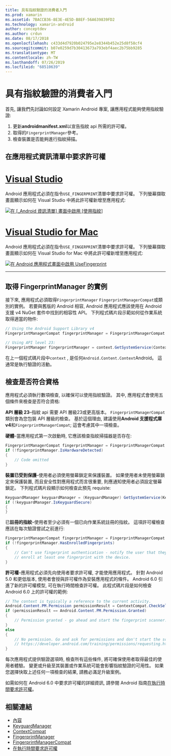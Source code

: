 ```yaml
---
title: 具有指紋驗證的消費者入門
ms.prod: xamarin
ms.assetid: 7BACCB36-8E3E-4E5D-B8EF-56A639839FD2
ms.technology: xamarin-android
author: conceptdev
ms.author: crdun
ms.date: 08/17/2018
ms.openlocfilehash: c433d4d7920b024795e2e8344b452e25d8f58cf4
ms.sourcegitcommit: b07e0259d7b30413673a793ebf4aec2b75bb9285
ms.translationtype: MT
ms.contentlocale: zh-TW
ms.lasthandoff: 07/26/2019
ms.locfileid: "68510639"
---
```

# <a name="getting-started-with-fingerprint-authentication"></a>具有指紋驗證的消費者入門

首先, 讓我們先討論如何設定 Xamarin Android 專案, 讓應用程式能夠使用指紋驗證:

1. 更新**androidmanifest.xml**以宣告指紋 api 所需的許可權。
2. 取得的`FingerprintManager`參考。
3. 檢查裝置是否能夠進行指紋掃描。

## <a name="requesting-permissions-in-the-application-manifest"></a>在應用程式資訊清單中要求許可權

# <a name="visual-studiotabwindows"></a>[Visual Studio](#tab/windows)

Android 應用程式必須在指令`USE_FINGERPRINT`清單中要求許可權。 下列螢幕擷取畫面顯示如何在 Visual Studio 中將此許可權新增至應用程式:

[![在 [\_Android 資訊清單] 畫面中啟用 [使用指紋]](get-started-images/fingerprint-01-vs.png)](get-started-images/fingerprint-01-vs.png#lightbox) 

# <a name="visual-studio-for-mactabmacos"></a>[Visual Studio for Mac](#tab/macos)

Android 應用程式必須在指令`USE_FINGERPRINT`清單中要求許可權。 下列螢幕擷取畫面顯示如何在 Visual Studio for Mac 中將此許可權新增至應用程式:

[![在 Android 應用程式畫面中啟用 UseFingerprint](get-started-images/fingerprint-01-xs.png)](get-started-images/fingerprint-01-xs.png#lightbox) 

-----

## <a name="getting-an-instance-of-the-fingerprintmanager"></a>取得 FingerprintManager 的實例

接下來, 應用程式必須取得`FingerprintManager` `FingerprintManagerCompat`或類別的實例。 若要與舊版的 Android 相容, Android 應用程式應該使用在 Android 支援 v4 NuGet 套件中找到的相容性 API。 下列程式碼片段示範如何從作業系統取得適當的物件: 

```csharp
// Using the Android Support Library v4
FingerprintManagerCompat fingerprintManager = FingerprintManagerCompat.From(context);

// Using API level 23:
FingerprintManager fingerprintManager = context.GetSystemService(Context.FingerprintService) as FingerprintManager;
```  

在上一個程式碼片段中`context` , 是任何`Android.Content.Context`Android。 這通常是執行驗證的活動。

## <a name="checking-for-eligibility"></a>檢查是否符合資格

應用程式必須執行數項檢查, 以確保可以使用指紋驗證。 其中, 應用程式會使用五個條件來檢查是否符合資格:  

**API 層級 23**&ndash;指紋 api 需要 API 層級23或更高版本。 `FingerprintManagerCompat`類別會為您包裝 API 層級的檢查。 基於這個理由, 建議使用**Android 支援程式庫 v4**和`FingerprintManagerCompat`; 這會考慮其中一項檢查。

**硬體**&ndash;當應用程式第一次啟動時, 它應該檢查指紋掃描器是否存在:

```csharp
FingerprintManagerCompat fingerprintManager = FingerprintManagerCompat.From(context);
if (!fingerprintManager.IsHardwareDetected)
{
    // Code omitted
}
```

**裝置已受到保護**&ndash;使用者必須使用螢幕鎖定來保護裝置。 如果使用者未使用螢幕鎖定來保護裝置, 而且安全性對應用程式而言很重要, 則應通知使用者必須設定螢幕鎖定。 下列程式碼片段顯示如何檢查此預先 requiste:

```csharp
KeyguardManager keyguardManager = (KeyguardManager) GetSystemService(KeyguardService);
if (!keyguardManager.IsKeyguardSecure)
{
}
```

已**註冊的指紋**&ndash;使用者至少必須有一個已向作業系統註冊的指紋。 這項許可權檢查應該在每次驗證嘗試之前進行:

```csharp
FingerprintManagerCompat fingerprintManager = FingerprintManagerCompat.From(context);
if (!fingerprintManager.HasEnrolledFingerprints)
{
    // Can't use fingerprint authentication - notify the user that they need to
    // enroll at least one fingerprint with the device.
}
```

**許可權**&ndash;應用程式必須先向使用者要求許可權, 才能使用應用程式。 針對 Android 5.0 和更低版本, 使用者會授與許可權作為安裝應用程式的條件。 Android 6.0 引進了新的許可權模型, 可在執行時間檢查許可權。 此程式碼片段是如何檢查 Android 6.0 上的許可權的範例:

```csharp
// The context is typically a reference to the current activity.
Android.Content.PM.Permission permissionResult = ContextCompat.CheckSelfPermission(context, Manifest.Permission.UseFingerprint);
if (permissionResult == Android.Content.PM.Permission.Granted)
{
    // Permission granted - go ahead and start the fingerprint scanner.
}
else
{
    // No permission. Go and ask for permissions and don't start the scanner. See
    // https://developer.android.com/training/permissions/requesting.html
}
```

每次應用程式提供驗證選項時, 檢查所有這些條件, 將可確保使用者取得最佳的使用者體驗。 變更或升級至其裝置或作業系統可能會影響指紋驗證的可用性。 如果您選擇快取上述任何一項檢查的結果, 請務必滿足升級案例。

如需如何在 Android 6.0 中要求許可權的詳細資訊, 請參閱 Android 指南[在執行時間要求許可權](https://developer.android.com/training/permissions/requesting.html)。

## <a name="related-links"></a>相關連結

- [內容](xref:Android.Content.Context)
- [KeyguardManager](xref:Android.App.KeyguardManager)
- [ContextCompat](https://developer.android.com/reference/android/support/v4/content/ContextCompat)
- [FingerprintManager](https://developer.android.com/reference/android/hardware/fingerprint/FingerprintManager.html)
- [FingerprintManagerCompat](https://developer.android.com/reference/android/support/v4/hardware/fingerprint/FingerprintManagerCompat.html)
- [在執行時間要求許可權](https://developer.android.com/training/permissions/requesting.html)
